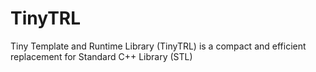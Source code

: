 # TinyTRL
Tiny Template and Runtime Library (TinyTRL) is a compact and efficient replacement for Standard C++ Library (STL)
